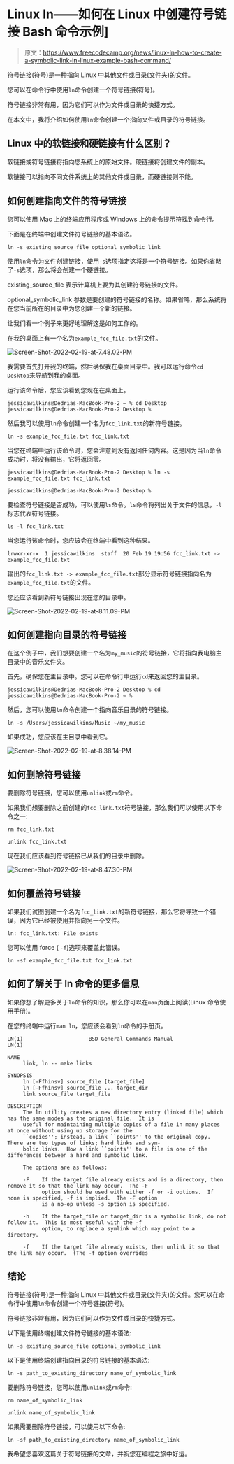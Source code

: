 # Linux ln——如何在 Linux 中创建符号链接 Bash 命令示例]

> 原文：<https://www.freecodecamp.org/news/linux-ln-how-to-create-a-symbolic-link-in-linux-example-bash-command/>

符号链接(符号)是一种指向 Linux 中其他文件或目录(文件夹)的文件。

您可以在命令行中使用`ln`命令创建一个符号链接(符号)。

符号链接非常有用，因为它们可以作为文件或目录的快捷方式。

在本文中，我将介绍如何使用`ln`命令创建一个指向文件或目录的符号链接。

## Linux 中的软链接和硬链接有什么区别？

软链接或符号链接将指向您系统上的原始文件。硬链接将创建文件的副本。

软链接可以指向不同文件系统上的其他文件或目录，而硬链接则不能。

## 如何创建指向文件的符号链接

您可以使用 Mac 上的终端应用程序或 Windows 上的命令提示符找到命令行。

下面是在终端中创建文件符号链接的基本语法。

```
ln -s existing_source_file optional_symbolic_link 
```

使用`ln`命令为文件创建链接，使用`-s`选项指定这将是一个符号链接。如果你省略了`-s`选项，那么将会创建一个硬链接。

existing_source_file 表示计算机上要为其创建符号链接的文件。

optional_symbolic_link 参数是要创建的符号链接的名称。如果省略，那么系统将在您当前所在的目录中为您创建一个新的链接。

让我们看一个例子来更好地理解这是如何工作的。

在我的桌面上有一个名为`example_fcc_file.txt`的文件。

![Screen-Shot-2022-02-19-at-7.48.02-PM](img/e48a4b345e1acec116da9f346837aac4.png)

我需要首先打开我的终端，然后确保我在桌面目录中。我可以运行命令`cd Desktop`来导航到我的桌面。

运行该命令后，您应该看到您现在在桌面上。

```
jessicawilkins@Dedrias-MacBook-Pro-2 ~ % cd Desktop
jessicawilkins@Dedrias-MacBook-Pro-2 Desktop % 
```

然后我可以使用`ln`命令创建一个名为`fcc_link.txt`的新符号链接。

```
ln -s example_fcc_file.txt fcc_link.txt
```

当您在终端中运行该命令时，您会注意到没有返回任何内容。这是因为当`ln`命令成功时，将没有输出，它将返回零。

```
jessicawilkins@Dedrias-MacBook-Pro-2 Desktop % ln -s example_fcc_file.txt fcc_link.txt

jessicawilkins@Dedrias-MacBook-Pro-2 Desktop % 
```

要检查符号链接是否成功，可以使用`ls`命令。`ls`命令将列出关于文件的信息，`-l`标志代表符号链接。

```
ls -l fcc_link.txt
```

当您运行该命令时，您应该会在终端中看到这种结果。

```
lrwxr-xr-x  1 jessicawilkins  staff  20 Feb 19 19:56 fcc_link.txt -> example_fcc_file.txt 
```

输出的`fcc_link.txt -> example_fcc_file.txt`部分显示符号链接指向名为`example_fcc_file.txt`的文件。

您还应该看到新符号链接出现在您的目录中。

![Screen-Shot-2022-02-19-at-8.11.09-PM](img/9e9693e8d78971effdddc5565b20f62b.png)

## 如何创建指向目录的符号链接

在这个例子中，我们想要创建一个名为`my_music`的符号链接，它将指向我电脑主目录中的音乐文件夹。

首先，确保您在主目录中。您可以在命令行中运行`cd`来返回您的主目录。

```
jessicawilkins@Dedrias-MacBook-Pro-2 Desktop % cd
jessicawilkins@Dedrias-MacBook-Pro-2 ~ % 
```

然后，您可以使用`ln`命令创建一个指向音乐目录的符号链接。

```
ln -s /Users/jessicawilkins/Music ~/my_music 
```

如果成功，您应该在主目录中看到它。

![Screen-Shot-2022-02-19-at-8.38.14-PM](img/26df6b69637da1ef5bcf74fd5016c594.png)

## 如何删除符号链接

要删除符号链接，您可以使用`unlink`或`rm`命令。

如果我们想要删除之前创建的`fcc_link.txt`符号链接，那么我们可以使用以下命令之一:

```
rm fcc_link.txt
```

```
unlink fcc_link.txt
```

现在我们应该看到符号链接已从我们的目录中删除。

![Screen-Shot-2022-02-19-at-8.47.30-PM](img/147436492971f26a97182daa9d8c5400.png)

## 如何覆盖符号链接

如果我们试图创建一个名为`fcc_link.txt`的新符号链接，那么它将导致一个错误，因为它已经被使用并指向另一个文件。

```
ln: fcc_link.txt: File exists 
```

您可以使用 force ( `-f`)选项来覆盖此错误。

```
ln -sf example_fcc_file.txt fcc_link.txt
```

## 如何了解关于 ln 命令的更多信息

如果你想了解更多关于`ln`命令的知识，那么你可以在`man`页面上阅读(Linux 命令使用手册)。

在您的终端中运行`man ln`，您应该会看到`ln`命令的手册页。

```
LN(1)                     BSD General Commands Manual                    LN(1)

NAME
     link, ln -- make links

SYNOPSIS
     ln [-Ffhinsv] source_file [target_file]
     ln [-Ffhinsv] source_file ... target_dir
     link source_file target_file

DESCRIPTION
     The ln utility creates a new directory entry (linked file) which has the same modes as the original file.  It is
     useful for maintaining multiple copies of a file in many places at once without using up storage for the
     ``copies''; instead, a link ``points'' to the original copy.  There are two types of links; hard links and sym-
     bolic links.  How a link ``points'' to a file is one of the differences between a hard and symbolic link.

     The options are as follows:

     -F    If the target file already exists and is a directory, then remove it so that the link may occur.  The -F
           option should be used with either -f or -i options.  If none is specified, -f is implied.  The -F option
           is a no-op unless -s option is specified.

     -h    If the target_file or target_dir is a symbolic link, do not follow it.  This is most useful with the -f
           option, to replace a symlink which may point to a directory.

     -f    If the target file already exists, then unlink it so that the link may occur.  (The -f option overrides
```

## 结论

符号链接(符号)是一种指向 Linux 中其他文件或目录(文件夹)的文件。您可以在命令行中使用`ln`命令创建一个符号链接(符号)。

符号链接非常有用，因为它们可以作为文件或目录的快捷方式。

以下是使用终端创建文件符号链接的基本语法:

```
ln -s existing_source_file optional_symbolic_link
```

以下是使用终端创建指向目录的符号链接的基本语法:

```
ln -s path_to_existing_directory name_of_symbolic_link 
```

要删除符号链接，您可以使用`unlink`或`rm`命令:

```
rm name_of_symbolic_link
```

```
unlink name_of_symbolic_link
```

如果需要删除符号链接，可以使用以下命令:

```
ln -sf path_to_existing_directory name_of_symbolic_link
```

我希望您喜欢这篇关于符号链接的文章，并祝您在编程之旅中好运。